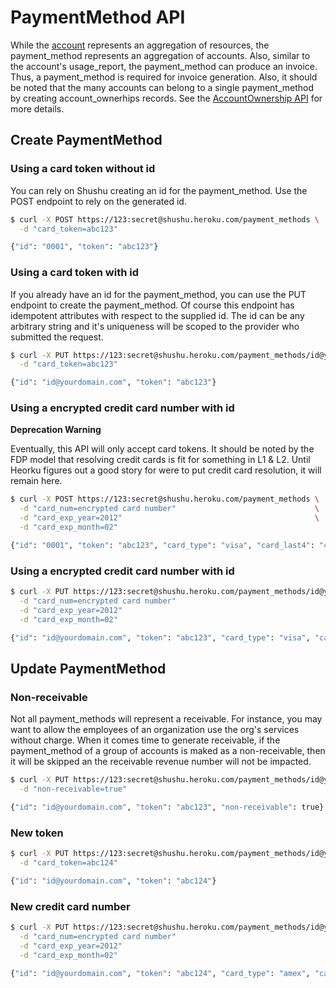 # PaymentMethod API

While the [account][account_api] represents an aggregation of resources, the payment_method
represents an aggregation of accounts. Also, similar to the account's
usage_report, the payment_method can produce an invoice. Thus, a payment_method
is required for invoice generation. Also, it should be noted that the many accounts
can belong to a single payment_method by creating account_ownerhips records.
See the [AccountOwnership API][act_own_api] for more details.

## Create PaymentMethod

### Using a card token without id

You can rely on Shushu creating an id for the payment_method. Use the POST
endpoint to rely on the generated id.

```bash
$ curl -X POST https://123:secret@shushu.heroku.com/payment_methods \
  -d "card_token=abc123"

{"id": "0001", "token": "abc123"}
```

### Using a card token with id

If you already have an id for the payment_method, you can use the PUT endpoint
to create the payment_method. Of course this endpoint has idempotent attributes
with respect to the supplied id. The id can be any arbitrary string and it's
uniqueness will be scoped to the provider who submitted the request.

```bash
$ curl -X PUT https://123:secret@shushu.heroku.com/payment_methods/id@yourdomain.com \
  -d "card_token=abc123"

{"id": "id@yourdomain.com", "token": "abc123"}
```


### Using a encrypted credit card number with id

**Deprecation Warning**

Eventually, this API will only accept card tokens. It should be noted by the FDP
model that resolving credit cards is fit for something in L1 & L2. Until Heorku
figures out a good story for were to put credit card resolution, it will remain
here.

```bash
$ curl -X POST https://123:secret@shushu.heroku.com/payment_methods \
  -d "card_num=encrypted card number"                               \
  -d "card_exp_year=2012"                                           \
  -d "card_exp_month=02"

{"id": "0001", "token": "abc123", "card_type": "visa", "card_last4": "4111"}
```

### Using a encrypted credit card number with id

```bash
$ curl -X PUT https://123:secret@shushu.heroku.com/payment_methods/id@yourdomain.com \
  -d "card_num=encrypted card number"                                                \
  -d "card_exp_year=2012"                                                            \
  -d "card_exp_month=02"

{"id": "id@yourdomain.com", "token": "abc123", "card_type": "visa", "card_last4": "4111"}
```


## Update PaymentMethod

### Non-receivable

Not all payment_methods will represent a receivable. For instance, you may want
to allow the employees of an organization use the org's services without charge.
When it comes time to generate receivable, if the payment_method of a group of
accounts is maked as a non-receivable, then it will be skipped an the receivable
revenue number will not be impacted.

```bash
$ curl -X PUT https://123:secret@shushu.heroku.com/payment_methods/id@yourdomain.com \
  -d "non-receivable=true"

{"id": "id@yourdomain.com", "token": "abc123", "non-receivable": true}
```

### New token

```bash
$ curl -X PUT https://123:secret@shushu.heroku.com/payment_methods/id@yourdomain.com \
  -d "card_token=abc124"

{"id": "id@yourdomain.com", "token": "abc124"}
```

### New credit card number

```bash
$ curl -X PUT https://123:secret@shushu.heroku.com/payment_methods/id@yourdomain.com \
  -d "card_num=encrypted card number"                                                \
  -d "card_exp_year=2012"                                                            \
  -d "card_exp_month=02"

{"id": "id@yourdomain.com", "token": "abc124", "card_type": "amex", "card_last4": "3333"}
```

[account_api]: https://github.com/heroku/shushud/blob/master/doc/accounts_api.md
[act_own_api]: https://github.com/heroku/shushud/blob/master/doc/account_ownership_api.md
